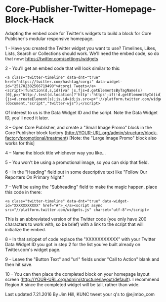 # Core-Publisher-Twitter-Homepage-Block-Hack
Adapting the embed code for Twitter's widgets to build a block for Core Publisher's modular responsive homepage.

1 - Have you created the Twitter widget you want to use? Timelines, Likes, Lists, Search or Collections should work. We'll need the embed code, so do that now: https://twitter.com/settings/widgets

2 - You'll get an embed code that will look similar to this:

    <a class="twitter-timeline" data-dnt="true" href="https://twitter.com/hashtag/corgi" data-widget-id="251702382566719490">#corgi Tweets</a>
    <script>!function(d,s,id){var js,fjs=d.getElementsByTagName(s)[0],p=/^http:/.test(d.location)?'http':'https';if(!d.getElementById(id)){js=d.createElement(s);js.id=id;js.src=p+"://platform.twitter.com/widgets.js";fjs.parentNode.insertBefore(js,fjs);}}(document,"script","twitter-wjs");</script>

Of interest to us is the Data Widget ID and the script. Note the Data Widget ID, you'll need it later.

3 – Open Core Publisher, and create a "Small Image Promo" block in the Core Publisher block factory (http://YOUR-URL.org/admin/structure/block-factory/promotional/treatment) [Note: the "Large Image Promo" block also works for this]

4 – Name the block title whichever way you like...

5 – You won't be using a promotional image, so you can skip that field.

6 – In the "Heading" field put in some descriptive text like "Follow Our Reporters On Primary Night."

7 – We'll be using the "Subheading" field to make the magic happen, place this code in there:

    <a class="twitter-timeline" data-dnt="true" data-widget-id="XXXXXXXXXXX" href="#">_</a><script async src="//platform.twitter.com/widgets.js" charset="utf-8"></script>

This is an abbreviated version of the Twitter code (you only have 200 characters to work with, so be brief) with a link to the script that will initialize the embed.

8 – In that snippet of code replace the "XXXXXXXXXXX" with your Twitter Data Widget ID you got in step 2 for the list you've built already on Twitter.com's widget page.

9 – Leave the "Button Text" and "url" fields under "Call to Action" blank and then hit save.

10 – You can then place the completed block on your homepage layout screen (http://YOUR-URL.org/admin/structure/layout/default). I recommend Region A since the completed widget will be tall, rather than wide.

Last updated 7.21.2016 By Jim Hill, KUNC tweet your q's to @ejimbo_com
